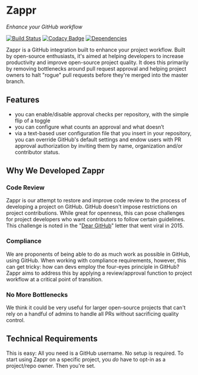 # Zappr

*Enhance your GitHub workflow*

[![Build Status](https://travis-ci.org/zalando/zappr.svg?branch=master)](https://travis-ci.org/zalando/zappr)
[![Codacy Badge](https://api.codacy.com/project/badge/grade/a4ff87e159124b6d9fd991cc184d268e)](https://www.codacy.com/app/max-fellner/zappr)
[![Dependencies](https://david-dm.org/zalando/zappr.svg)](https://david-dm.org/zalando/zappr)

Zappr is a GitHub integration built to enhance your project workflow. Built by open-source enthusiasts,
it's aimed at helping developers to increase productivity and improve open-source project quality.
It does this primarily by removing bottlenecks around pull request approval and helping project owners to
halt "rogue" pull requests before they're merged into the master branch.

## Features

- you can enable/disable approval checks per repository, with the simple flip of a toggle
- you can configure what counts an approval and what doesn’t
- via a text-based user configuration file that you insert in your repository, you can override GitHub's default settings and endow users with PR approval authorization by inviting them by name, organization and/or contributor status.

## Why We Developed Zappr

### Code Review

Zappr is our attempt to restore and improve code review to the process of developing a project on GitHub.
GitHub doesn't impose restrictions on project contributions. While great for openness, this can pose challenges
for project developers who want contributors to follow certain guidelines. This challenge is noted in the
"[Dear GitHub](https://github.com/dear-github/dear-github)" letter that went viral in 2015.

### Compliance

We are proponents of being able to do as much work as possible in GitHub, using GitHub. When working with
compliance requirements, however, this can get tricky: how can devs employ the four-eyes principle in GitHub?
Zappr aims to address this by applying a review/approval function to project workflow at a critical point of transition.

### No More Bottlenecks

We think it could be very useful for larger open-source projects that can't rely on a handful of admins to
handle all PRs without sacrificing quality control.

## Technical Requirements

This is easy: All you need is a GitHub username. No setup is required. To start using Zappr on a specific project,
you *do* have to opt-in as a project/repo owner. Then you're set.
